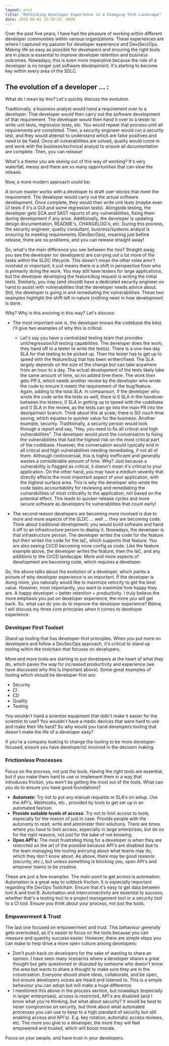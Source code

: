 ```yaml
---
layout: post
title: "Rethinking Developer Experience in a Changing Tech Landscape"
date: 2022-06-02 15:56:42 -0600
---
```


Over the past five years, I have had the pleasure of working within different developer communities within various organizations. These experiences are where I captured my passion for developer experience and Dev(Sec)Ops. Making life as easy as possible for developers and ensuring the right tools are in place is essential to improve developer retention and business outcomes. Nowadays, this is even more imperative because the role of a developer is no longer just software development; it's starting to become key within every area of the SDLC.

## The evolution of a developer ... :
What do I mean by this? Let's quickly discuss the evolution.

Traditionally, a business analyst would hand a requirement over to a developer. That developer would then carry out the software development of that requirement. The developer would then hand it over to a tester to write unit tests, regression tests, etc. You would repeat that process until all requirements are completed. Then, a security engineer would run a security test, and they would attempt to understand which are false positives and need to be fixed. Once all vulnerabilities are solved, quality would come in and work with the business/technical analyst to ensure all documentation are complete. Then, you can release!

What's a theme you are seeing out of this way of working? It's very waterfall, messy and there are so many opportunities that can slow the release.

Now, a more modern approach could be:

A scrum master works with a developer to draft user stories that meet the requirement. The developer would carry out the actual software development. Once complete, they would then write unit tests (maybe even UI tests if it's a GUI and some regression tests). Alongside testing, the developer gets SCA and SAST reports of any vulnerabilities, fixing them during development if any arise. Additionally, the developer is updating design documentation, README's, CHANGELOG's, etc. During this process, the security engineer, quality consultant, business/systems analyst is ensuring its meeting requirements (DevSecOps), meaning just before release, there are no problems, and you can release straight away!

So, what's the main difference you see between the two? Straight away, you see the developer (or developers) are carrying out a lot more of the tasks within the SLDC lifecycle. This doesn't mean the other roles aren't involved or important; it just means there is a shift in perspective from who is primarily doing the work. You may still have testers for large applications, but the developer developing the feature/bug request is writing the initial tests. Similarly, you may (and should) have a dedicated security engineer on hand to assist with vulnerabilities that the developer needs advice about. Still, the developer is going in and remediating the vulnerabilities. These two examples highlight the shift left in nature (nothing new) in how development is done.

Why? Why is this evolving in this way? Let's discuss:
- The most important one is, the developer knows the codebase the best. I'll give two examples of why this is critical:
    - Let's say you have a centralized testing team that provides unit/regression/UI testing capabilities. The developer does the work; they hand off to a tester to write the test(s). There is a one-two day SLA for that testing to be picked up. Then the tester has to get up to speed with the feature/bug that has been written/fixed. The SLA largely depends on the size of the change but can take anywhere from an hour to a day. The actual development of the tests likely take the same amount of time, so no added time there. The work then gets PR'd, which needs another review by the developer who wrote the code to ensure it meets the requirement of the bug/feature. Again, adding to the total SLA. In comparison, if the developer who wrote the code write the tests as well, there is 0 SLA in the handover between the testers, 0 SLA in getting up to speed with the codebase and 0 SLA in the review, as the tests can go into the main PR into the dev/qa/main branch. Think about this at scale; there is SO much time saving, which equates to quicker value for the business. Another example, security. Traditionally, a security person would look through a report and say, "Hey, you need to fix all critical and high vulnerabilities". The developer would pivot the conversation to fixing the vulnerabilities that had the highest risk on the most critical part of the codebase. However, the conversation would typically end in all critical and high vulnerabilities needing remediating, if not all of them. Although controversial, this is highly inefficient and generally wastes a considerable amount of time. Why? Just because a vulnerability is flagged as critical, it doesn't mean it's critical to your application. On the other hand, you may have a medium severity that directly affects the most important aspect of your application, with the highest surface area. This is why the developer who wrote the code takes accountability for reviewing and remediating the vulnerabilities of most criticality to the application, not based on the potential effect. This leads to quicker release cycles and more secure software as developers fix vulnerabilities that count early!

- The second reason developers are becoming more involved is due to more and more aspects of the SLDC ... well ... they are becoming code. Think about traditional development; you would build software and hand it off to an infrastructure person to deploy it. Nowadays, the developer is that infrastructure person. The developer writes the code for the feature but then writes the code for the IaC, which supports that feature. You are also seeing CI/CD becoming more config as code. Like the feature example above, the developer writes the feature, then the IaC, and any additions to the CI/CD landscape. More and more aspects of development are becoming code, which requires a developer.

So, the above talks about the evolution of a developer, which paints a picture of why developer experience is so important. If the developer is doing more, you naturally would like to maximize velocity to get the best value. However, most importantly, you want to maximize how happy they are. A happy developer = better retention + productivity. I truly believe the more emphasis you put on developer experience, the more you will get back. So, what can do you do to improve the developer experience? Below, I will discuss my three core principles when it comes to developer experience.

### Developer First Toolset
Stand up tooling that has developer-first principles. When you put more on developers and follow a DevSecOps approach, it's critical to stand up tooling within the toolchain that focuses on developers.

More and more tools are starting to put developers at the heart of what they do, which paves the way for increased productivity and experience (we have discussed why this is important above). Some great examples of tooling which should be developer-first are:

- Security
- CI
- CD
- Quality
- Testing

You wouldn't hand a scientist equipment that didn't make it easier for the scientist to use? You wouldn't have a medic devices that were hard to use and make their life hard? So why would you hand developers tooling that doesn't make the life of a developer easy?

If you're a company looking to change the tooling to be more developer-focused, ensure you have developer(s) involved in the decision making.

### Frictionless Processes
Focus on the process, not just the tools. Having the right tools are essential, but if you make them hard to use or implement them in a way that introduces friction, you won't be getting the most out of the tools. What can you do to ensure you have good foundations?
- **Automate:** Try not to put any manual requests or SLA's on setup. Use the API's, Webhooks, etc., provided by tools to get set up in an automated fashion.
- **Provide suitable levels of access:** Try not to limit access to tools, especially for the reason of just in case. Provide people with the autonomy to read, write and administer their solutions. There are times where you have to limit access, especially in large enterprises, but do so for the right reasons, not just for the sake of not knowing.
- **Open API's:** The most frustrating thing for a developer is when they are restricted on the art of the possible because API's are disabled due to the team managing the tooling worrying about what teams may do, which they don't know about. As above, there may be good reasons (security, etc.), but unless something is blocking you, open API's and empower teams to be creative.

These are just a few examples. The main point to get across is automation. Automation is a great way to unblock friction. It is especially important regarding the DevOps Toolchain. Ensure that it's easy to get data between tool A and tool B. Automation and interconnectivity are essential to success, whether that's a testing tool to a project management tool or a security tool to a CI tool. Ensure you think about your process, not just the tools.

### Empowerment & Trust
The last one focused on empowerment and trust. This behaviour generally gets overlooked, as it's easier to focus on the tools because you can measure and quantity success easier. However, there are simple steps you can make to help drive a more open culture among developers:

- Don't push back on developers for the sake of wanting to share an opinion. I have seen many scenarios where a developer shares a great thought but gets questioned or disputed by someone who doesn't know the area but wants to share a thought to make sure they are in the conversation. Everyone should share ideas, collaborate, and be open, but ensure developers voices are heard and listened to. This is a simple behaviour you can adopt but will make a huge difference.
- I mentioned this above in the process section, but nowadays (especially in larger enterprises), access is restricted, API's are disabled (and I know what you're thinking, but what about security? It would be best to never compromise on security, but think about what automated processes you can use to keep to a high standard of security but still enabling access and API's). E.g. key rotation, automatic access reviews, etc. The more you give to a developer, the more they will feel empowered and trusted, which will boost morale.

Focus on your people, and have trust in your developers.
